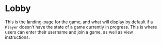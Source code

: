 # Lobby

This is the landing-page for the game, and what will display by default if a `Player` doesn't have the state of a game currently in progress. This is where users can enter their username and join a game, as well as view instructions.
